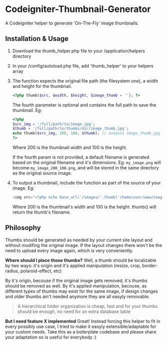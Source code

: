 Codeigniter-Thumbnail-Generator
==============================

A Codeigniter helper to generate &#39;On-The-Fly&#39; image thumbnails.

Installation & Usage
--------------------

1. Download the thumb_helper.php file to your /application/helpers directory
2. In your /config/autoload.php file, add 'thumb_helper' to your helpers array
3. The function expects the original file path (the filesystem one), a width and height for the thumbnail.

	```php
	<?php thumb($src, $width, $height, $image_thumb = ''); ?>
	```

	The fourth parameter is optional and contains the full path to save the thumbnail. Eg:


	```php
	<?php 
	$src_img = '/full/path/to/image.jpg';
	$thumb = '/full/path/to/thumbs/dir/image_thumb.jpg';
	echo thumb($src_img, 200, 100, $thumb); // outputs image_thumb.jpg 
	?>
	```

	Where 200 is the thumbnail width and 100 is the height.

	If the fourth param is not provided, a default filename is generated based on the original filename and it's dimensions. 
	Eg: ````my_image.png```` will become ````my_image_200_100.png````, and will be stored in the same directory as the original source image.

4. To output a thumbnail, include the function as part of the source of your image. Eg:


	```php
	<img src="<?php echo base_url('/images/'.thumb('/home/user/www/images/picture.jpg','200','100')); ?>">
	```

	Where 200 is the thumbnail's width and 100 is the height. thumb() will return the thumb's filename.


Philosophy
----------

Thumbs should be generated as needed by your current site layout and without modifing the original image. If the layout changes there won't be 
the need to upload every image again, which is very conveniently.

**Where should I place those thumbs?** Well, a thumb should be localizable by two ways: it's origin and it's applied manipulation (resize, crop, border-radius, polaroid-effect, etc)

By it's origin, becouse if the original image gets removed, it's thumbs should be removed as well.
By it's applied manipulation, becouse, as different types of thumbs may exist for the same image, if design changes and older thumbs ain't needed anymore they are all easyly removable.

> A hierarchical folder organization is cheap, fast and for your thumbs should be enough, 
> no need for an extra database table

**But I need feature X implemented** Great! Instead forcing this helper to fit in every possibly use case, I tried to make it easyly extensible/adaptable for your custom needs. Take this as a boilerplate codebase and please share your adaptation so is useful for everybody :)


